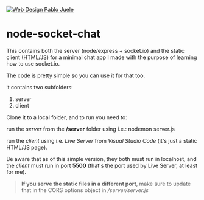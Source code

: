 [![Web Design Pablo Juele](https://res.cloudinary.com/wdpj/image/upload/c_scale,q_auto,w_100/v1636746639/web-design-pablo-juele/logos/wdpj-logo_ddlpop.jpg)](https://pablojuele.com)



# node-socket-chat

This contains both the server (node/express + socket.io) and the static client (HTML/JS) for a minimal chat app I made with the purpose of learning how to use socket.io.

The code is pretty simple so you can use it for that too.

it contains two subfolders:
1. server
2. client

Clone it to a local folder, and to run you need to:

run the *server* from the **/server** folder using i.e.:
    nodemon server.js

run the *client* using i.e. *Live Server* from *Visual Studio Code* (it's just a static HTML/JS page).

Be aware that as of this simple version, they both must run in localhost, and the *client* must run in port **5500** (that's the port used by Live Server, at least for me).

> **If you serve the static files in a different port**, make sure to update that in the CORS options object in */server/server.js*
